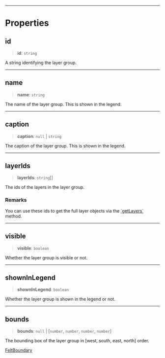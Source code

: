 ***

# Properties

## id

> **id**: `string`

A string identifying the layer group.

***

## name

> **name**: `string`

The name of the layer group. This is shown in the legend.

***

## caption

> **caption**: `null` | `string`

The caption of the layer group. This is shown in the legend.

***

## layerIds

> **layerIds**: `string`\[]

The ids of the layers in the layer group.

### Remarks

You can use these ids to get the full layer objects via the [\`getLayers\`](LayersController.md#getlayers) method.

***

## visible

> **visible**: `boolean`

Whether the layer group is visible or not.

***

## shownInLegend

> **shownInLegend**: `boolean`

Whether the layer group is shown in the legend or not.

***

## bounds

> **bounds**: `null` | \[`number`, `number`, `number`, `number`]

The bounding box of the layer group in \[west, south, east, north] order.

[FeltBoundary](../Shared/FeltBoundary.md)
